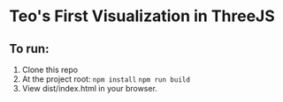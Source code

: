 # Teo's First Visualization in ThreeJS

## To run:
1. Clone this repo
2. At the project root: `npm install`
`npm run build`
3. View dist/index.html in your browser.
